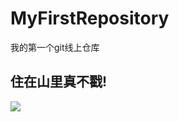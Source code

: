 # MyFirstRepository
我的第一个git线上仓库
## 住在山里真不戳!
![]("https://qgt-style.oss-cn-hangzhou.aliyuncs.com/newcoursep4/g1/g1-2-2/tenor.gif")

